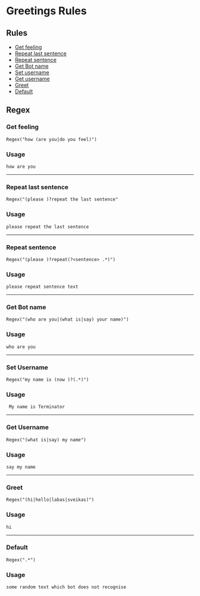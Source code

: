 # Greetings Rules

## Rules 
- [Get feeling](#get-feeling)
- [Repeat last sentence](#repeat-last-sentence)
- [Repeat sentence](#repeat-sentence)
- [Get Bot name](#get-bot-name)
- [Set username](#set-username)
- [Get username](#get-username)
- [Greet](#greet)
- [Default](#default)


## Regex

### Get feeling
```Regex("how (are you|do you feel)")```
### Usage 
 ```how are you```
***

### Repeat last sentence
```Regex("(please )?repeat the last sentence"```
### Usage
```please repeat the last sentence```
***

### Repeat sentence
```Regex("(please )?repeat(?<sentence> .*)")```
### Usage
```please repeat sentence text ```
***

### Get Bot name
```Regex("(who are you|(what is|say) your name)")```
### Usage 
```who are you```
***

### Set Username
```Regex("my name is (now )?(.*)")```
### Usage
``` My name is Terminator```
***

### Get Username 
```Regex("(what is|say) my name")```
### Usage 
```say my name```
***

### Greet
```Regex("(hi|hello|labas|sveikas)")```
### Usage
```hi```
***

### Default
```Regex(".*")```
### Usage
```some random text which bot does not recognise```